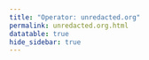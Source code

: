 ```yaml
---
title: "Operator: unredacted.org"
permalink: unredacted.org.html
datatable: true
hide_sidebar: true
---
```


<div>                        <script type="text/javascript">window.PlotlyConfig = {MathJaxConfig: 'local'};</script>
        <script src="https://cdn.plot.ly/plotly-2.4.2.min.js"></script>                <div id="6151f2eb-de6c-4e31-ae49-14cba75ff816" class="plotly-graph-div" style="height:100%; width:100%;"></div>            <script type="text/javascript">                                    window.PLOTLYENV=window.PLOTLYENV || {};                                    if (document.getElementById("6151f2eb-de6c-4e31-ae49-14cba75ff816")) {                    Plotly.newPlot(                        "6151f2eb-de6c-4e31-ae49-14cba75ff816",                        [{"name":"exit probability (%)","type":"scatter","x":["2021-04-12","2021-04-13","2021-04-14","2021-04-15","2021-04-16","2021-04-17","2021-04-18","2021-04-19","2021-04-20","2021-04-21","2021-04-22","2021-04-23","2021-04-24","2021-04-25","2021-04-26","2021-04-27","2021-04-28","2021-04-29","2021-04-30","2021-05-01","2021-05-02","2021-05-03","2021-05-04","2021-05-05","2021-05-06","2021-05-07","2021-05-08","2021-05-09","2021-05-10","2021-05-11","2021-05-12","2021-05-13","2021-05-14","2021-05-15","2021-05-16","2021-05-17","2021-05-18","2021-05-19","2021-05-20","2021-05-21","2021-05-22","2021-05-23","2021-05-24","2021-05-25","2021-05-26","2021-05-27","2021-05-28","2021-05-29","2021-05-30","2021-05-31","2021-06-01","2021-06-02","2021-06-03","2021-06-04","2021-06-05","2021-06-06","2021-06-07","2021-06-09","2021-06-10","2021-06-11","2021-06-12","2021-06-13","2021-06-14","2021-06-15","2021-06-16","2021-06-17","2021-06-18","2021-06-19","2021-06-20","2021-06-21","2021-06-22","2021-06-23","2021-06-24","2021-06-25","2021-06-26","2021-06-27","2021-06-28","2021-06-29","2021-06-30","2021-07-01","2021-07-02","2021-07-03","2021-07-04","2021-07-05","2021-07-06","2021-07-07","2021-07-08","2021-07-09","2021-07-10","2021-07-11","2021-07-12","2021-07-13","2021-07-14","2021-07-15","2021-07-16","2021-07-17","2021-07-18","2021-07-19","2021-07-20","2021-07-21","2021-07-22","2021-07-23","2021-07-25","2021-07-26","2021-07-27","2021-07-28","2021-07-29","2021-07-30","2021-07-31","2021-08-01","2021-08-02","2021-08-03","2021-08-04","2021-08-05","2021-08-06","2021-08-07","2021-08-08","2021-08-09","2021-08-10","2021-08-11","2021-08-12","2021-08-13","2021-08-14","2021-08-15","2021-08-16","2021-08-17","2021-08-18","2021-08-19","2021-08-20","2021-08-21","2021-08-22","2021-08-24","2021-08-25","2021-08-26","2021-08-27","2021-08-28","2021-08-29","2021-08-30","2021-08-31","2021-09-01","2021-09-02","2021-09-03","2021-09-04","2021-09-05","2021-09-06","2021-09-07","2021-09-09","2021-09-10","2021-09-11","2021-09-12","2021-09-13","2021-09-14","2021-09-15","2021-09-16","2021-09-17","2021-09-18","2021-09-19","2021-09-20","2021-09-21","2021-09-22","2021-09-23","2021-09-24","2021-09-25","2021-09-26","2021-09-27","2021-09-28","2021-09-29","2021-09-30","2021-10-01","2021-10-02","2021-10-03","2021-10-04","2021-10-05","2021-10-06","2021-10-07","2021-10-08","2021-10-09","2021-10-10","2021-10-11","2021-10-12","2021-10-13","2021-10-14","2021-10-15","2021-10-16","2021-10-17","2021-10-18","2021-10-19","2021-10-20","2021-10-21","2021-10-22","2021-10-23","2021-10-25","2021-10-27","2021-10-28","2021-10-29","2021-10-31","2021-11-01","2021-11-02","2021-11-03","2021-11-04","2021-11-05","2021-11-06","2021-11-07","2021-11-08","2021-11-09","2021-11-10","2021-11-11","2021-11-12","2021-11-13","2021-11-14","2021-11-15","2021-11-16","2021-11-17","2021-11-19","2021-11-20","2021-11-21","2021-11-22","2021-11-23","2021-11-24","2021-11-25","2021-11-27","2021-11-28","2021-11-29","2021-11-30","2021-12-01","2021-12-02","2021-12-03","2021-12-04","2021-12-05","2021-12-06","2021-12-07","2021-12-08","2021-12-09","2021-12-10","2021-12-11","2021-12-12","2021-12-13","2021-12-14","2021-12-15","2021-12-16","2021-12-17","2021-12-18","2021-12-19","2021-12-20","2021-12-21","2021-12-22","2021-12-23","2021-12-25","2021-12-26","2021-12-27","2021-12-28","2021-12-29","2021-12-30","2021-12-31","2022-01-01","2022-01-02","2022-01-03","2022-01-04","2022-01-05","2022-01-06","2022-01-07","2022-01-08","2022-01-09","2022-01-10","2022-01-11","2022-01-12","2022-01-13","2022-01-14","2022-01-15","2022-01-16","2022-01-17","2022-01-18","2022-01-19","2022-01-20","2022-01-21","2022-01-22","2022-01-23","2022-01-24","2022-01-25","2022-01-26","2022-01-27","2022-01-28","2022-01-29","2022-01-30","2022-01-31","2022-02-01","2022-02-02","2022-02-03","2022-02-04","2022-02-05","2022-02-06","2022-02-07","2022-02-08","2022-02-09","2022-02-10","2022-02-11","2022-02-12","2022-02-13","2022-02-14","2022-02-15","2022-02-16","2022-02-17","2022-02-18","2022-02-19","2022-02-20","2022-02-21","2022-02-22","2022-02-23","2022-02-24","2022-02-25","2022-02-26","2022-02-27","2022-02-28","2022-03-01","2022-03-02","2022-03-03","2022-03-04","2022-03-06","2022-03-07","2022-03-08","2022-03-09","2022-03-10","2022-03-11","2022-03-12","2022-03-13","2022-03-14","2022-03-15","2022-03-16","2022-03-17","2022-03-18","2022-03-19","2022-03-20","2022-03-21","2022-03-22","2022-03-23","2022-03-24","2022-03-25","2022-03-26","2022-03-27","2022-03-28","2022-03-29","2022-03-30","2022-03-31","2022-04-01","2022-04-02","2022-04-03","2022-04-04","2022-04-05","2022-04-06","2022-04-07","2022-04-08","2022-04-09","2022-04-10","2022-04-11","2022-04-12","2022-04-13","2022-04-14","2022-04-15","2022-04-16","2022-04-17","2022-04-18","2022-04-19","2022-04-20","2022-04-21","2022-04-22","2022-04-23","2022-04-24","2022-04-25","2022-04-26","2022-04-27","2022-04-28","2022-04-29","2022-04-30","2022-05-01","2022-05-02","2022-05-03","2022-05-04","2022-05-05","2022-05-06","2022-05-07","2022-05-08","2022-05-09","2022-05-10","2022-05-11","2022-05-12","2022-05-13","2022-05-14","2022-05-15","2022-05-16","2022-05-17","2022-05-18","2022-05-19","2022-05-20","2022-05-21","2022-05-22","2022-05-23","2022-05-24","2022-05-25","2022-05-26","2022-05-27","2022-05-28","2022-05-29","2022-05-30","2022-05-31","2022-06-01","2022-06-02","2022-06-03","2022-06-04","2022-06-05","2022-06-06","2022-06-07","2022-06-08","2022-06-09","2022-06-10","2022-06-11","2022-06-12","2022-06-13","2022-06-14","2022-06-15","2022-06-16","2022-06-17","2022-06-18","2022-06-19","2022-06-20","2022-06-21","2022-06-22","2022-06-23","2022-06-24","2022-06-25","2022-06-26","2022-06-27","2022-06-28","2022-06-29","2022-06-30","2022-07-01","2022-07-02","2022-07-03","2022-07-04","2022-07-05","2022-07-06","2022-07-07","2022-07-08","2022-07-09","2022-07-10","2022-07-11","2022-07-12","2022-07-13","2022-07-14","2022-07-15","2022-07-16","2022-07-17","2022-07-18","2022-07-19","2022-07-20","2022-07-21","2022-07-22","2022-07-23","2022-07-24","2022-07-25","2022-07-26","2022-07-27","2022-07-28","2022-07-29","2022-07-30","2022-07-31","2022-08-01","2022-08-02","2022-08-03","2022-08-04","2022-08-05","2022-08-06","2022-08-07","2022-08-08","2022-08-10","2022-08-11","2022-08-12","2022-08-13","2022-08-14","2022-08-15","2022-08-16","2022-08-17","2022-08-18","2022-08-19","2022-08-20","2022-08-21","2022-08-22","2022-08-23","2022-08-24","2022-08-25","2022-08-26","2022-08-27","2022-08-28","2022-08-29","2022-08-30","2022-08-31","2022-09-01","2022-09-02","2022-09-03","2022-09-04","2022-09-05","2022-09-06","2022-09-07","2022-09-08","2022-09-09","2022-09-10","2022-09-11","2022-09-12","2022-09-13","2022-09-14","2022-09-15","2022-09-16","2022-09-17","2022-09-18","2022-09-19","2022-09-20","2022-09-21","2022-09-22","2022-09-23","2022-09-24","2022-09-25","2022-09-26","2022-09-27","2022-09-28","2022-09-29","2022-09-30","2022-10-01","2022-10-02","2022-10-03","2022-10-04","2022-10-05","2022-10-06","2022-10-07","2022-10-08","2022-10-09","2022-10-10","2022-10-11","2022-10-12","2022-10-13","2022-10-14","2022-10-15","2022-10-16","2022-10-17","2022-10-18","2022-10-19","2022-10-20","2022-10-21","2022-10-22","2022-10-23","2022-10-24","2022-10-25","2022-10-26","2022-10-27","2022-10-28","2022-10-29","2022-10-30","2022-10-31","2022-11-01","2022-11-02","2022-11-03","2022-11-04","2022-11-05","2022-11-06","2022-11-07","2022-11-08","2022-11-09","2022-11-10","2022-11-11","2022-11-12","2022-11-13","2022-11-14","2022-11-15","2022-11-16","2022-11-17","2022-11-18","2022-11-19","2022-11-20","2022-11-21","2022-11-22","2022-11-23","2022-11-24","2022-11-25","2022-11-26","2022-11-27","2022-11-28","2022-11-29","2022-11-30","2022-12-01","2022-12-02","2022-12-03","2022-12-04","2022-12-07","2022-12-08","2022-12-09","2022-12-10","2022-12-11","2022-12-12","2022-12-13","2022-12-14","2022-12-15","2022-12-16","2022-12-17","2022-12-18","2022-12-19","2022-12-20","2022-12-21","2022-12-22","2022-12-23","2022-12-24","2022-12-25","2022-12-26","2022-12-27","2022-12-28","2022-12-29","2022-12-30","2022-12-31","2023-01-01","2023-01-02","2023-01-03","2023-01-04","2023-01-05","2023-01-06","2023-01-07","2023-01-08","2023-01-09","2023-01-10","2023-01-11","2023-01-12","2023-01-13","2023-01-14","2023-01-15","2023-01-16","2023-01-17","2023-01-18","2023-01-19","2023-01-20","2023-01-21","2023-01-22","2023-01-23","2023-01-24","2023-01-25","2023-01-26","2023-01-27","2023-01-28","2023-01-29","2023-01-30","2023-01-31","2023-02-01","2023-02-02","2023-02-03","2023-02-04","2023-02-05","2023-02-06","2023-02-07","2023-02-08","2023-02-09","2023-02-10","2023-02-11","2023-02-12","2023-02-13","2023-02-14","2023-02-15","2023-02-16"],"xaxis":"x","y":[0.0,0.0,0.05,0.07,0.15,0.16,0.19,0.24,0.21,0.25,0.25,0.28,0.29,0.32,0.33,0.31,0.3,0.3,0.32,0.33,0.33,0.33,0.34,0.4,0.4,0.42,0.43,0.41,0.37,0.42,0.48,0.44,0.47,0.49,0.49,0.48,0.65,0.58,0.58,0.6,0.64,0.56,0.5,0.53,0.49,0.45,0.63,0.47,0.46,0.5,0.5,0.58,0.69,0.68,0.7,0.69,0.64,0.42,0.37,0.38,0.4,0.38,0.35,0.33,0.33,0.32,0.32,0.31,0.31,0.27,0.32,0.3,0.32,0.33,0.33,0.32,0.35,0.35,0.32,0.32,0.31,0.3,0.31,0.3,0.32,0.32,0.35,0.36,0.36,0.38,0.41,0.39,0.42,0.43,0.45,0.51,0.45,0.47,0.49,0.49,0.5,0.51,0.51,0.52,0.51,0.52,0.53,0.53,0.54,0.55,0.56,0.59,0.56,0.59,0.58,0.58,0.55,0.55,0.55,0.56,0.58,0.57,0.58,0.6,0.61,0.64,0.65,0.67,0.69,0.64,0.64,0.63,0.67,0.67,0.74,0.71,0.76,1.01,1.07,0.99,0.94,0.82,0.75,0.77,0.78,0.69,0.93,1.05,1.17,1.06,0.86,0.76,0.67,0.61,0.63,0.61,0.63,0.62,0.6,0.57,0.55,0.61,0.75,1.01,0.92,0.85,1.08,0.84,0.7,0.67,0.65,0.62,0.6,0.67,0.74,0.8,0.81,0.77,0.69,0.57,0.55,0.55,0.56,0.57,0.49,0.49,0.49,0.47,0.46,0.48,0.47,0.47,0.49,0.5,0.5,0.01,0.0,0.0,0.0,0.0,0.0,0.0,0.0,0.0,0.0,0.12,0.15,0.21,0.26,0.36,0.42,0.49,0.63,0.7,0.74,0.79,0.81,0.83,0.83,0.84,0.85,0.83,0.81,0.83,0.79,0.75,0.75,0.76,0.74,0.71,0.72,0.74,0.68,0.7,0.71,0.68,0.69,0.77,0.76,0.74,0.75,0.77,0.77,0.76,0.75,0.74,0.75,0.73,0.74,0.74,0.73,0.73,0.77,0.76,0.78,0.77,0.78,0.79,0.8,0.75,0.0,0.75,0.74,0.84,0.83,0.85,0.79,0.89,0.87,0.87,0.98,0.99,0.99,0.99,0.89,0.91,0.92,0.91,0.91,0.91,0.88,0.89,0.89,0.88,0.87,0.87,0.84,0.83,0.83,0.93,0.8,0.8,0.79,0.81,0.89,0.9,0.92,0.95,0.95,0.93,0.93,0.93,0.93,0.95,0.91,0.93,0.94,0.93,0.96,0.94,0.94,1.0,1.0,1.03,1.04,1.05,1.11,1.17,1.17,1.18,1.22,1.22,1.21,1.26,1.28,1.38,1.36,1.36,1.37,1.4,1.31,1.3,1.34,1.34,1.32,1.33,1.32,1.33,1.28,1.33,1.23,1.23,1.21,1.21,1.21,1.2,1.19,1.17,1.17,1.17,1.15,1.17,1.15,1.19,1.18,1.13,1.05,1.04,1.0,0.99,1.0,1.0,1.0,1.06,1.13,1.11,1.09,1.06,1.08,1.13,1.13,1.1,1.11,1.12,1.06,1.07,1.08,1.11,1.26,0.0,1.21,1.21,1.18,1.13,0.98,0.92,0.95,0.88,0.93,1.0,1.02,1.03,1.01,0.99,0.96,0.94,0.9,0.91,0.93,1.0,1.04,1.06,1.05,1.07,1.02,0.96,0.9,0.96,0.88,0.89,0.89,0.87,0.91,1.07,1.15,1.14,1.19,1.21,1.1,1.01,1.01,0.98,0.95,0.94,0.92,0.88,0.93,0.91,0.9,0.89,0.92,0.96,1.01,0.92,0.75,0.83,0.8,0.81,0.78,0.72,0.73,0.74,0.76,0.74,0.76,0.71,0.72,0.67,0.69,0.7,0.71,0.68,0.72,0.7,0.69,0.72,0.64,0.62,0.63,0.66,0.68,0.72,0.76,0.81,1.0,0.98,0.97,1.01,0.94,0.67,0.6,0.58,0.56,0.59,0.62,0.63,0.57,0.57,0.55,0.54,0.52,0.5,0.45,0.53,0.46,0.45,0.51,0.49,0.47,0.46,0.45,0.45,0.45,0.48,0.45,0.45,0.46,0.46,0.44,0.44,0.44,0.42,0.42,0.44,0.45,0.45,0.51,0.49,0.53,0.55,0.53,0.52,0.52,0.51,0.47,0.47,0.45,0.41,0.43,0.43,0.43,0.42,0.42,0.42,0.41,0.42,0.43,0.44,0.43,0.42,0.36,0.35,0.34,0.29,0.23,0.15,0.15,0.13,0.13,0.13,0.14,0.14,0.16,0.15,0.13,0.1,0.1,0.09,0.1,0.09,0.08,0.08,0.08,0.08,0.09,0.1,0.1,0.11,0.11,0.11,0.11,0.1,0.1,0.11,0.14,0.14,0.19,0.22,0.23,0.22,0.22,0.18,0.17,0.17,0.15,0.15,0.18,0.18,0.18,0.14,0.14,0.14,0.13,null,null,null,null,null,null,null,0.07,0.0,0.08,0.16,0.17,0.18,0.18,0.23,0.27,0.3,0.35,0.43,0.48,0.52,0.54,0.55,0.6,0.66,0.75,0.83,0.87,0.89,0.92,0.95,1.01,1.02,1.14,1.21,1.34,1.37,1.36,1.36,1.37,1.3,1.28,1.29,1.32,1.31,1.29,1.21,1.17,1.16,1.15,1.16,1.17,1.22,1.28,1.28,1.26,1.29,1.24,1.24,1.18,1.2,1.26,1.19,1.19,1.71,1.95,2.14,2.08,2.06,1.76,1.43,1.37,1.23,1.21,1.18,1.16,1.24,1.28,1.25],"yaxis":"y"},{"name":"guard probability (%)","type":"scatter","x":["2021-04-12","2021-04-13","2021-04-14","2021-04-15","2021-04-16","2021-04-17","2021-04-18","2021-04-19","2021-04-20","2021-04-21","2021-04-22","2021-04-23","2021-04-24","2021-04-25","2021-04-26","2021-04-27","2021-04-28","2021-04-29","2021-04-30","2021-05-01","2021-05-02","2021-05-03","2021-05-04","2021-05-05","2021-05-06","2021-05-07","2021-05-08","2021-05-09","2021-05-10","2021-05-11","2021-05-12","2021-05-13","2021-05-14","2021-05-15","2021-05-16","2021-05-17","2021-05-18","2021-05-19","2021-05-20","2021-05-21","2021-05-22","2021-05-23","2021-05-24","2021-05-25","2021-05-26","2021-05-27","2021-05-28","2021-05-29","2021-05-30","2021-05-31","2021-06-01","2021-06-02","2021-06-03","2021-06-04","2021-06-05","2021-06-06","2021-06-07","2021-06-09","2021-06-10","2021-06-11","2021-06-12","2021-06-13","2021-06-14","2021-06-15","2021-06-16","2021-06-17","2021-06-18","2021-06-19","2021-06-20","2021-06-21","2021-06-22","2021-06-23","2021-06-24","2021-06-25","2021-06-26","2021-06-27","2021-06-28","2021-06-29","2021-06-30","2021-07-01","2021-07-02","2021-07-03","2021-07-04","2021-07-05","2021-07-06","2021-07-07","2021-07-08","2021-07-09","2021-07-10","2021-07-11","2021-07-12","2021-07-13","2021-07-14","2021-07-15","2021-07-16","2021-07-17","2021-07-18","2021-07-19","2021-07-20","2021-07-21","2021-07-22","2021-07-23","2021-07-25","2021-07-26","2021-07-27","2021-07-28","2021-07-29","2021-07-30","2021-07-31","2021-08-01","2021-08-02","2021-08-03","2021-08-04","2021-08-05","2021-08-06","2021-08-07","2021-08-08","2021-08-09","2021-08-10","2021-08-11","2021-08-12","2021-08-13","2021-08-14","2021-08-15","2021-08-16","2021-08-17","2021-08-18","2021-08-19","2021-08-20","2021-08-21","2021-08-22","2021-08-24","2021-08-25","2021-08-26","2021-08-27","2021-08-28","2021-08-29","2021-08-30","2021-08-31","2021-09-01","2021-09-02","2021-09-03","2021-09-04","2021-09-05","2021-09-06","2021-09-07","2021-09-09","2021-09-10","2021-09-11","2021-09-12","2021-09-13","2021-09-14","2021-09-15","2021-09-16","2021-09-17","2021-09-18","2021-09-19","2021-09-20","2021-09-21","2021-09-22","2021-09-23","2021-09-24","2021-09-25","2021-09-26","2021-09-27","2021-09-28","2021-09-29","2021-09-30","2021-10-01","2021-10-02","2021-10-03","2021-10-04","2021-10-05","2021-10-06","2021-10-07","2021-10-08","2021-10-09","2021-10-10","2021-10-11","2021-10-12","2021-10-13","2021-10-14","2021-10-15","2021-10-16","2021-10-17","2021-10-18","2021-10-19","2021-10-20","2021-10-21","2021-10-22","2021-10-23","2021-10-25","2021-10-27","2021-10-28","2021-10-29","2021-10-31","2021-11-01","2021-11-02","2021-11-03","2021-11-04","2021-11-05","2021-11-06","2021-11-07","2021-11-08","2021-11-09","2021-11-10","2021-11-11","2021-11-12","2021-11-13","2021-11-14","2021-11-15","2021-11-16","2021-11-17","2021-11-19","2021-11-20","2021-11-21","2021-11-22","2021-11-23","2021-11-24","2021-11-25","2021-11-27","2021-11-28","2021-11-29","2021-11-30","2021-12-01","2021-12-02","2021-12-03","2021-12-04","2021-12-05","2021-12-06","2021-12-07","2021-12-08","2021-12-09","2021-12-10","2021-12-11","2021-12-12","2021-12-13","2021-12-14","2021-12-15","2021-12-16","2021-12-17","2021-12-18","2021-12-19","2021-12-20","2021-12-21","2021-12-22","2021-12-23","2021-12-25","2021-12-26","2021-12-27","2021-12-28","2021-12-29","2021-12-30","2021-12-31","2022-01-01","2022-01-02","2022-01-03","2022-01-04","2022-01-05","2022-01-06","2022-01-07","2022-01-08","2022-01-09","2022-01-10","2022-01-11","2022-01-12","2022-01-13","2022-01-14","2022-01-15","2022-01-16","2022-01-17","2022-01-18","2022-01-19","2022-01-20","2022-01-21","2022-01-22","2022-01-23","2022-01-24","2022-01-25","2022-01-26","2022-01-27","2022-01-28","2022-01-29","2022-01-30","2022-01-31","2022-02-01","2022-02-02","2022-02-03","2022-02-04","2022-02-05","2022-02-06","2022-02-07","2022-02-08","2022-02-09","2022-02-10","2022-02-11","2022-02-12","2022-02-13","2022-02-14","2022-02-15","2022-02-16","2022-02-17","2022-02-18","2022-02-19","2022-02-20","2022-02-21","2022-02-22","2022-02-23","2022-02-24","2022-02-25","2022-02-26","2022-02-27","2022-02-28","2022-03-01","2022-03-02","2022-03-03","2022-03-04","2022-03-06","2022-03-07","2022-03-08","2022-03-09","2022-03-10","2022-03-11","2022-03-12","2022-03-13","2022-03-14","2022-03-15","2022-03-16","2022-03-17","2022-03-18","2022-03-19","2022-03-20","2022-03-21","2022-03-22","2022-03-23","2022-03-24","2022-03-25","2022-03-26","2022-03-27","2022-03-28","2022-03-29","2022-03-30","2022-03-31","2022-04-01","2022-04-02","2022-04-03","2022-04-04","2022-04-05","2022-04-06","2022-04-07","2022-04-08","2022-04-09","2022-04-10","2022-04-11","2022-04-12","2022-04-13","2022-04-14","2022-04-15","2022-04-16","2022-04-17","2022-04-18","2022-04-19","2022-04-20","2022-04-21","2022-04-22","2022-04-23","2022-04-24","2022-04-25","2022-04-26","2022-04-27","2022-04-28","2022-04-29","2022-04-30","2022-05-01","2022-05-02","2022-05-03","2022-05-04","2022-05-05","2022-05-06","2022-05-07","2022-05-08","2022-05-09","2022-05-10","2022-05-11","2022-05-12","2022-05-13","2022-05-14","2022-05-15","2022-05-16","2022-05-17","2022-05-18","2022-05-19","2022-05-20","2022-05-21","2022-05-22","2022-05-23","2022-05-24","2022-05-25","2022-05-26","2022-05-27","2022-05-28","2022-05-29","2022-05-30","2022-05-31","2022-06-01","2022-06-02","2022-06-03","2022-06-04","2022-06-05","2022-06-06","2022-06-07","2022-06-08","2022-06-09","2022-06-10","2022-06-11","2022-06-12","2022-06-13","2022-06-14","2022-06-15","2022-06-16","2022-06-17","2022-06-18","2022-06-19","2022-06-20","2022-06-21","2022-06-22","2022-06-23","2022-06-24","2022-06-25","2022-06-26","2022-06-27","2022-06-28","2022-06-29","2022-06-30","2022-07-01","2022-07-02","2022-07-03","2022-07-04","2022-07-05","2022-07-06","2022-07-07","2022-07-08","2022-07-09","2022-07-10","2022-07-11","2022-07-12","2022-07-13","2022-07-14","2022-07-15","2022-07-16","2022-07-17","2022-07-18","2022-07-19","2022-07-20","2022-07-21","2022-07-22","2022-07-23","2022-07-24","2022-07-25","2022-07-26","2022-07-27","2022-07-28","2022-07-29","2022-07-30","2022-07-31","2022-08-01","2022-08-02","2022-08-03","2022-08-04","2022-08-05","2022-08-06","2022-08-07","2022-08-08","2022-08-10","2022-08-11","2022-08-12","2022-08-13","2022-08-14","2022-08-15","2022-08-16","2022-08-17","2022-08-18","2022-08-19","2022-08-20","2022-08-21","2022-08-22","2022-08-23","2022-08-24","2022-08-25","2022-08-26","2022-08-27","2022-08-28","2022-08-29","2022-08-30","2022-08-31","2022-09-01","2022-09-02","2022-09-03","2022-09-04","2022-09-05","2022-09-06","2022-09-07","2022-09-08","2022-09-09","2022-09-10","2022-09-11","2022-09-12","2022-09-13","2022-09-14","2022-09-15","2022-09-16","2022-09-17","2022-09-18","2022-09-19","2022-09-20","2022-09-21","2022-09-22","2022-09-23","2022-09-24","2022-09-25","2022-09-26","2022-09-27","2022-09-28","2022-09-29","2022-09-30","2022-10-01","2022-10-02","2022-10-03","2022-10-04","2022-10-05","2022-10-06","2022-10-07","2022-10-08","2022-10-09","2022-10-10","2022-10-11","2022-10-12","2022-10-13","2022-10-14","2022-10-15","2022-10-16","2022-10-17","2022-10-18","2022-10-19","2022-10-20","2022-10-21","2022-10-22","2022-10-23","2022-10-24","2022-10-25","2022-10-26","2022-10-27","2022-10-28","2022-10-29","2022-10-30","2022-10-31","2022-11-01","2022-11-02","2022-11-03","2022-11-04","2022-11-05","2022-11-06","2022-11-07","2022-11-08","2022-11-09","2022-11-10","2022-11-11","2022-11-12","2022-11-13","2022-11-14","2022-11-15","2022-11-16","2022-11-17","2022-11-18","2022-11-19","2022-11-20","2022-11-21","2022-11-22","2022-11-23","2022-11-24","2022-11-25","2022-11-26","2022-11-27","2022-11-28","2022-11-29","2022-11-30","2022-12-01","2022-12-02","2022-12-03","2022-12-04","2022-12-07","2022-12-08","2022-12-09","2022-12-10","2022-12-11","2022-12-12","2022-12-13","2022-12-14","2022-12-15","2022-12-16","2022-12-17","2022-12-18","2022-12-19","2022-12-20","2022-12-21","2022-12-22","2022-12-23","2022-12-24","2022-12-25","2022-12-26","2022-12-27","2022-12-28","2022-12-29","2022-12-30","2022-12-31","2023-01-01","2023-01-02","2023-01-03","2023-01-04","2023-01-05","2023-01-06","2023-01-07","2023-01-08","2023-01-09","2023-01-10","2023-01-11","2023-01-12","2023-01-13","2023-01-14","2023-01-15","2023-01-16","2023-01-17","2023-01-18","2023-01-19","2023-01-20","2023-01-21","2023-01-22","2023-01-23","2023-01-24","2023-01-25","2023-01-26","2023-01-27","2023-01-28","2023-01-29","2023-01-30","2023-01-31","2023-02-01","2023-02-02","2023-02-03","2023-02-04","2023-02-05","2023-02-06","2023-02-07","2023-02-08","2023-02-09","2023-02-10","2023-02-11","2023-02-12","2023-02-13","2023-02-14","2023-02-15","2023-02-16"],"xaxis":"x","y":[0.0,0.0,0.0,0.0,0.0,0.0,0.0,0.0,0.0,0.0,0.0,0.0,0.0,0.0,0.0,0.0,0.0,0.0,0.0,0.0,0.0,0.0,0.0,0.0,0.0,0.0,0.0,0.0,0.0,0.0,0.0,0.0,0.0,0.0,0.0,0.0,0.0,0.0,0.0,0.0,0.0,0.0,0.0,0.0,0.0,0.0,0.0,0.0,0.0,0.0,0.0,0.0,0.0,0.0,0.0,0.0,0.0,0.0,0.0,0.0,0.0,0.0,0.0,0.0,0.0,0.0,0.0,0.0,0.0,0.0,0.0,0.0,0.0,0.0,0.0,0.0,0.0,0.0,0.0,0.0,0.0,0.0,0.0,0.0,0.0,0.0,0.0,0.0,0.0,0.0,0.0,0.0,0.0,0.0,0.0,0.0,0.0,0.0,0.0,0.0,0.0,0.0,0.0,0.0,0.0,0.0,0.0,0.0,0.0,0.0,0.0,0.0,0.0,0.0,0.0,0.0,0.0,0.0,0.0,0.0,0.0,0.0,0.0,0.0,0.0,0.0,0.0,0.0,0.04,0.04,0.04,0.05,0.05,0.05,0.05,0.06,0.21,0.27,0.3,0.32,0.3,0.16,0.16,0.15,0.13,0.17,0.22,0.23,0.23,0.23,0.22,0.16,0.12,0.14,0.13,0.14,0.13,0.11,0.1,0.1,0.1,0.08,0.09,0.16,0.51,0.51,0.49,0.52,0.52,0.52,0.55,0.6,0.53,0.44,0.43,0.47,0.5,0.51,0.44,0.47,0.39,0.34,0.35,0.36,0.37,0.34,0.38,0.32,0.33,0.32,0.32,0.32,0.31,0.3,0.31,0.31,0.3,0.3,0.31,0.31,0.29,0.18,0.19,0.19,0.2,0.21,0.35,0.33,0.36,0.34,0.34,0.33,0.31,0.28,0.28,0.28,0.26,0.25,0.24,0.26,0.25,0.34,0.33,0.33,0.32,0.32,0.32,0.32,0.3,0.31,0.33,0.34,0.34,0.34,0.33,0.32,0.33,0.32,0.31,0.31,0.3,0.3,0.29,0.28,0.27,0.27,0.28,0.26,0.27,0.27,0.27,0.26,0.29,0.31,0.3,0.3,0.32,0.3,0.31,0.3,0.3,0.31,0.3,0.33,0.33,0.32,0.33,0.33,0.35,0.35,0.33,0.32,0.32,0.34,0.33,0.31,0.31,0.31,0.3,0.32,0.31,0.32,0.3,0.3,0.28,0.3,0.29,0.28,0.28,0.27,0.27,0.3,0.29,0.29,0.27,0.28,0.28,0.28,0.29,0.29,0.29,0.3,0.3,0.3,0.3,0.3,0.31,0.3,0.3,0.29,0.3,0.31,0.32,0.32,0.31,0.3,0.31,0.31,0.3,0.3,0.3,0.29,0.3,0.3,0.29,0.29,0.29,0.29,0.27,0.28,0.29,0.3,0.3,0.3,0.29,0.29,0.28,0.27,0.28,0.28,0.29,0.28,0.27,0.26,0.25,0.24,0.24,0.25,0.24,0.24,0.25,0.25,0.25,0.26,0.28,0.28,0.28,0.28,0.29,0.29,0.3,0.3,0.31,0.31,0.32,0.32,0.33,0.34,0.33,0.33,0.36,0.35,0.35,0.35,0.34,0.34,0.34,0.35,0.35,0.36,0.4,0.4,0.41,0.39,0.38,0.37,0.36,0.35,0.34,0.33,0.34,0.33,0.32,0.32,0.32,0.37,0.38,0.39,0.41,0.42,0.43,0.43,0.35,0.33,0.33,0.36,0.37,0.36,0.35,0.35,0.35,0.37,0.1,0.25,0.24,0.25,0.27,0.27,0.28,0.28,0.26,0.33,0.15,0.14,0.14,0.13,0.21,0.29,0.15,0.08,0.08,0.08,0.22,0.22,0.23,0.0,0.0,0.08,0.0,0.08,0.29,0.0,0.0,0.0,0.0,0.16,0.29,0.32,0.12,0.0,0.0,0.13,0.09,0.0,0.0,0.0,0.0,0.0,0.0,0.0,0.0,0.0,0.0,0.0,0.0,0.0,0.0,0.0,0.0,0.0,0.0,0.0,0.0,0.0,0.0,0.0,0.0,0.0,0.0,0.0,0.0,0.0,0.0,0.0,0.0,0.0,0.0,0.0,0.0,0.0,0.0,0.0,0.0,0.0,0.0,0.0,0.0,0.0,0.0,0.0,0.0,0.0,0.0,0.0,0.0,0.0,0.0,0.0,0.0,0.0,0.0,0.0,0.0,0.0,0.0,0.0,0.0,0.0,0.0,0.0,0.0,0.0,0.0,0.0,0.0,0.0,0.0,0.0,0.0,0.0,0.0,0.0,0.0,0.0,0.0,0.0,0.0,0.0,0.0,0.0,0.0,0.0,0.0,0.0,0.0,0.0,0.0,0.0,0.0,0.0,0.0,0.0,0.0,0.0,0.0,0.0,0.0,0.0,0.0,0.0,0.0,0.0,0.0,0.0,0.0,0.0,0.0,0.0,0.0,0.0,0.0,0.0,0.0,0.0,0.0,0.0,0.0,0.0,0.0,0.0,0.0,0.0,0.0,null,null,null,null,null,null,null,0.0,0.0,0.0,0.0,0.0,0.0,0.0,0.0,0.0,0.0,0.0,0.0,0.0,0.0,0.0,0.0,0.0,0.0,0.0,0.0,0.0,0.0,0.0,0.0,0.0,0.0,0.0,0.0,0.0,0.0,0.0,0.0,0.0,0.0,0.0,0.0,0.0,0.0,0.0,0.0,0.0,0.0,0.0,0.0,0.0,0.0,0.0,0.0,0.0,0.0,0.0,0.0,0.0,0.0,0.0,0.0,0.0,0.0,0.0,0.0,0.0,0.0,0.0,0.0,0.0,0.0,0.0,0.0,0.0,0.0,0.0,0.0],"yaxis":"y"},{"name":"advertised bandwidth","type":"scatter","x":["2021-04-12","2021-04-13","2021-04-14","2021-04-15","2021-04-16","2021-04-17","2021-04-18","2021-04-19","2021-04-20","2021-04-21","2021-04-22","2021-04-23","2021-04-24","2021-04-25","2021-04-26","2021-04-27","2021-04-28","2021-04-29","2021-04-30","2021-05-01","2021-05-02","2021-05-03","2021-05-04","2021-05-05","2021-05-06","2021-05-07","2021-05-08","2021-05-09","2021-05-10","2021-05-11","2021-05-12","2021-05-13","2021-05-14","2021-05-15","2021-05-16","2021-05-17","2021-05-18","2021-05-19","2021-05-20","2021-05-21","2021-05-22","2021-05-23","2021-05-24","2021-05-25","2021-05-26","2021-05-27","2021-05-28","2021-05-29","2021-05-30","2021-05-31","2021-06-01","2021-06-02","2021-06-03","2021-06-04","2021-06-05","2021-06-06","2021-06-07","2021-06-09","2021-06-10","2021-06-11","2021-06-12","2021-06-13","2021-06-14","2021-06-15","2021-06-16","2021-06-17","2021-06-18","2021-06-19","2021-06-20","2021-06-21","2021-06-22","2021-06-23","2021-06-24","2021-06-25","2021-06-26","2021-06-27","2021-06-28","2021-06-29","2021-06-30","2021-07-01","2021-07-02","2021-07-03","2021-07-04","2021-07-05","2021-07-06","2021-07-07","2021-07-08","2021-07-09","2021-07-10","2021-07-11","2021-07-12","2021-07-13","2021-07-14","2021-07-15","2021-07-16","2021-07-17","2021-07-18","2021-07-19","2021-07-20","2021-07-21","2021-07-22","2021-07-23","2021-07-25","2021-07-26","2021-07-27","2021-07-28","2021-07-29","2021-07-30","2021-07-31","2021-08-01","2021-08-02","2021-08-03","2021-08-04","2021-08-05","2021-08-06","2021-08-07","2021-08-08","2021-08-09","2021-08-10","2021-08-11","2021-08-12","2021-08-13","2021-08-14","2021-08-15","2021-08-16","2021-08-17","2021-08-18","2021-08-19","2021-08-20","2021-08-21","2021-08-22","2021-08-24","2021-08-25","2021-08-26","2021-08-27","2021-08-28","2021-08-29","2021-08-30","2021-08-31","2021-09-01","2021-09-02","2021-09-03","2021-09-04","2021-09-05","2021-09-06","2021-09-07","2021-09-09","2021-09-10","2021-09-11","2021-09-12","2021-09-13","2021-09-14","2021-09-15","2021-09-16","2021-09-17","2021-09-18","2021-09-19","2021-09-20","2021-09-21","2021-09-22","2021-09-23","2021-09-24","2021-09-25","2021-09-26","2021-09-27","2021-09-28","2021-09-29","2021-09-30","2021-10-01","2021-10-02","2021-10-03","2021-10-04","2021-10-05","2021-10-06","2021-10-07","2021-10-08","2021-10-09","2021-10-10","2021-10-11","2021-10-12","2021-10-13","2021-10-14","2021-10-15","2021-10-16","2021-10-17","2021-10-18","2021-10-19","2021-10-20","2021-10-21","2021-10-22","2021-10-23","2021-10-25","2021-10-27","2021-10-28","2021-10-29","2021-10-31","2021-11-01","2021-11-02","2021-11-03","2021-11-04","2021-11-05","2021-11-06","2021-11-07","2021-11-08","2021-11-09","2021-11-10","2021-11-11","2021-11-12","2021-11-13","2021-11-14","2021-11-15","2021-11-16","2021-11-17","2021-11-19","2021-11-20","2021-11-21","2021-11-22","2021-11-23","2021-11-24","2021-11-25","2021-11-27","2021-11-28","2021-11-29","2021-11-30","2021-12-01","2021-12-02","2021-12-03","2021-12-04","2021-12-05","2021-12-06","2021-12-07","2021-12-08","2021-12-09","2021-12-10","2021-12-11","2021-12-12","2021-12-13","2021-12-14","2021-12-15","2021-12-16","2021-12-17","2021-12-18","2021-12-19","2021-12-20","2021-12-21","2021-12-22","2021-12-23","2021-12-25","2021-12-26","2021-12-27","2021-12-28","2021-12-29","2021-12-30","2021-12-31","2022-01-01","2022-01-02","2022-01-03","2022-01-04","2022-01-05","2022-01-06","2022-01-07","2022-01-08","2022-01-09","2022-01-10","2022-01-11","2022-01-12","2022-01-13","2022-01-14","2022-01-15","2022-01-16","2022-01-17","2022-01-18","2022-01-19","2022-01-20","2022-01-21","2022-01-22","2022-01-23","2022-01-24","2022-01-25","2022-01-26","2022-01-27","2022-01-28","2022-01-29","2022-01-30","2022-01-31","2022-02-01","2022-02-02","2022-02-03","2022-02-04","2022-02-05","2022-02-06","2022-02-07","2022-02-08","2022-02-09","2022-02-10","2022-02-11","2022-02-12","2022-02-13","2022-02-14","2022-02-15","2022-02-16","2022-02-17","2022-02-18","2022-02-19","2022-02-20","2022-02-21","2022-02-22","2022-02-23","2022-02-24","2022-02-25","2022-02-26","2022-02-27","2022-02-28","2022-03-01","2022-03-02","2022-03-03","2022-03-04","2022-03-06","2022-03-07","2022-03-08","2022-03-09","2022-03-10","2022-03-11","2022-03-12","2022-03-13","2022-03-14","2022-03-15","2022-03-16","2022-03-17","2022-03-18","2022-03-19","2022-03-20","2022-03-21","2022-03-22","2022-03-23","2022-03-24","2022-03-25","2022-03-26","2022-03-27","2022-03-28","2022-03-29","2022-03-30","2022-03-31","2022-04-01","2022-04-02","2022-04-03","2022-04-04","2022-04-05","2022-04-06","2022-04-07","2022-04-08","2022-04-09","2022-04-10","2022-04-11","2022-04-12","2022-04-13","2022-04-14","2022-04-15","2022-04-16","2022-04-17","2022-04-18","2022-04-19","2022-04-20","2022-04-21","2022-04-22","2022-04-23","2022-04-24","2022-04-25","2022-04-26","2022-04-27","2022-04-28","2022-04-29","2022-04-30","2022-05-01","2022-05-02","2022-05-03","2022-05-04","2022-05-05","2022-05-06","2022-05-07","2022-05-08","2022-05-09","2022-05-10","2022-05-11","2022-05-12","2022-05-13","2022-05-14","2022-05-15","2022-05-16","2022-05-17","2022-05-18","2022-05-19","2022-05-20","2022-05-21","2022-05-22","2022-05-23","2022-05-24","2022-05-25","2022-05-26","2022-05-27","2022-05-28","2022-05-29","2022-05-30","2022-05-31","2022-06-01","2022-06-02","2022-06-03","2022-06-04","2022-06-05","2022-06-06","2022-06-07","2022-06-08","2022-06-09","2022-06-10","2022-06-11","2022-06-12","2022-06-13","2022-06-14","2022-06-15","2022-06-16","2022-06-17","2022-06-18","2022-06-19","2022-06-20","2022-06-21","2022-06-22","2022-06-23","2022-06-24","2022-06-25","2022-06-26","2022-06-27","2022-06-28","2022-06-29","2022-06-30","2022-07-01","2022-07-02","2022-07-03","2022-07-04","2022-07-05","2022-07-06","2022-07-07","2022-07-08","2022-07-09","2022-07-10","2022-07-11","2022-07-12","2022-07-13","2022-07-14","2022-07-15","2022-07-16","2022-07-17","2022-07-18","2022-07-19","2022-07-20","2022-07-21","2022-07-22","2022-07-23","2022-07-24","2022-07-25","2022-07-26","2022-07-27","2022-07-28","2022-07-29","2022-07-30","2022-07-31","2022-08-01","2022-08-02","2022-08-03","2022-08-04","2022-08-05","2022-08-06","2022-08-07","2022-08-08","2022-08-10","2022-08-11","2022-08-12","2022-08-13","2022-08-14","2022-08-15","2022-08-16","2022-08-17","2022-08-18","2022-08-19","2022-08-20","2022-08-21","2022-08-22","2022-08-23","2022-08-24","2022-08-25","2022-08-26","2022-08-27","2022-08-28","2022-08-29","2022-08-30","2022-08-31","2022-09-01","2022-09-02","2022-09-03","2022-09-04","2022-09-05","2022-09-06","2022-09-07","2022-09-08","2022-09-09","2022-09-10","2022-09-11","2022-09-12","2022-09-13","2022-09-14","2022-09-15","2022-09-16","2022-09-17","2022-09-18","2022-09-19","2022-09-20","2022-09-21","2022-09-22","2022-09-23","2022-09-24","2022-09-25","2022-09-26","2022-09-27","2022-09-28","2022-09-29","2022-09-30","2022-10-01","2022-10-02","2022-10-03","2022-10-04","2022-10-05","2022-10-06","2022-10-07","2022-10-08","2022-10-09","2022-10-10","2022-10-11","2022-10-12","2022-10-13","2022-10-14","2022-10-15","2022-10-16","2022-10-17","2022-10-18","2022-10-19","2022-10-20","2022-10-21","2022-10-22","2022-10-23","2022-10-24","2022-10-25","2022-10-26","2022-10-27","2022-10-28","2022-10-29","2022-10-30","2022-10-31","2022-11-01","2022-11-02","2022-11-03","2022-11-04","2022-11-05","2022-11-06","2022-11-07","2022-11-08","2022-11-09","2022-11-10","2022-11-11","2022-11-12","2022-11-13","2022-11-14","2022-11-15","2022-11-16","2022-11-17","2022-11-18","2022-11-19","2022-11-20","2022-11-21","2022-11-22","2022-11-23","2022-11-24","2022-11-25","2022-11-26","2022-11-27","2022-11-28","2022-11-29","2022-11-30","2022-12-01","2022-12-02","2022-12-03","2022-12-04","2022-12-07","2022-12-08","2022-12-09","2022-12-10","2022-12-11","2022-12-12","2022-12-13","2022-12-14","2022-12-15","2022-12-16","2022-12-17","2022-12-18","2022-12-19","2022-12-20","2022-12-21","2022-12-22","2022-12-23","2022-12-24","2022-12-25","2022-12-26","2022-12-27","2022-12-28","2022-12-29","2022-12-30","2022-12-31","2023-01-01","2023-01-02","2023-01-03","2023-01-04","2023-01-05","2023-01-06","2023-01-07","2023-01-08","2023-01-09","2023-01-10","2023-01-11","2023-01-12","2023-01-13","2023-01-14","2023-01-15","2023-01-16","2023-01-17","2023-01-18","2023-01-19","2023-01-20","2023-01-21","2023-01-22","2023-01-23","2023-01-24","2023-01-25","2023-01-26","2023-01-27","2023-01-28","2023-01-29","2023-01-30","2023-01-31","2023-02-01","2023-02-02","2023-02-03","2023-02-04","2023-02-05","2023-02-06","2023-02-07","2023-02-08","2023-02-09","2023-02-10","2023-02-11","2023-02-12","2023-02-13","2023-02-14","2023-02-15","2023-02-16"],"xaxis":"x","y":[0.0,0.05,0.2,0.2,0.21,0.25,0.29,0.4,0.5,0.5,0.59,0.66,0.66,0.65,0.62,0.62,0.61,0.59,0.59,0.59,0.64,0.67,0.67,0.71,0.71,0.72,0.74,0.79,0.82,0.81,0.81,0.82,0.85,0.89,0.91,0.94,0.99,1.31,1.32,1.35,1.36,1.43,1.32,1.32,1.26,1.63,1.96,1.94,1.9,1.77,1.78,1.89,2.71,2.71,2.4,2.22,1.62,0.98,0.96,0.92,0.93,0.86,0.76,0.69,0.68,0.68,0.66,0.64,0.64,0.64,0.65,0.66,0.67,0.68,0.67,0.67,0.69,0.69,0.66,0.66,0.65,0.64,0.63,0.64,0.69,0.71,0.73,0.75,0.75,0.78,0.82,0.87,0.9,0.92,0.92,0.92,0.91,0.9,0.95,0.98,0.99,0.99,0.98,0.98,1.0,1.01,1.02,1.04,1.03,1.03,1.05,1.04,1.02,1.04,1.04,1.06,1.09,1.1,1.11,1.18,1.15,1.19,1.19,1.24,1.32,1.32,1.34,1.4,1.36,1.36,1.35,1.38,1.38,1.6,1.6,2.72,4.75,5.86,5.79,5.86,4.18,4.23,3.79,3.47,2.83,3.65,5.13,5.13,5.08,4.57,2.92,1.93,1.94,1.89,1.84,1.81,1.76,1.63,1.66,1.65,1.66,6.35,6.33,7.37,7.66,7.58,7.0,6.08,5.71,5.68,5.11,5.23,5.02,5.82,5.99,5.95,5.84,5.79,4.01,2.68,2.36,2.32,2.27,2.23,2.16,2.1,2.04,1.96,1.93,1.88,1.87,1.8,1.6,1.58,1.59,1.6,1.78,1.8,1.79,1.78,1.78,1.03,1.02,1.21,1.24,1.36,1.45,1.45,1.55,1.73,1.74,1.77,2.11,2.2,2.25,2.23,2.18,2.28,2.31,2.36,2.42,2.43,2.4,2.38,2.34,2.37,2.34,2.31,2.4,2.36,2.35,2.33,2.32,2.2,2.22,2.19,2.27,2.31,2.29,2.27,2.27,2.27,2.28,2.24,2.23,2.26,2.3,2.31,2.3,2.28,2.28,2.48,2.48,2.51,2.54,2.52,2.47,2.51,2.42,2.42,2.46,2.53,2.65,2.7,2.71,2.71,2.76,2.84,2.92,2.91,2.97,2.98,2.97,2.98,2.95,2.95,2.92,2.85,2.95,2.95,2.92,2.94,2.86,2.79,2.77,2.74,2.74,2.74,2.69,2.7,2.77,2.77,2.77,2.72,2.73,2.84,2.85,2.87,2.91,2.91,2.94,2.91,2.99,3.0,3.1,3.08,3.1,3.12,3.09,3.08,3.17,3.19,3.2,3.2,3.32,3.42,3.51,3.58,3.65,3.61,3.64,3.64,3.81,3.77,3.77,3.86,3.89,3.77,3.81,3.83,3.81,3.79,3.77,3.81,3.72,3.69,3.68,3.68,3.61,3.63,3.61,3.51,3.51,3.42,3.39,3.39,3.46,3.43,3.4,3.37,3.36,3.36,3.41,3.44,3.44,3.46,3.41,3.41,3.33,3.34,3.29,3.22,3.23,3.22,3.24,3.35,3.37,3.66,4.08,4.23,4.23,4.23,4.29,4.15,4.12,4.1,4.1,4.47,4.49,4.56,4.53,4.57,4.49,3.73,3.6,3.65,3.66,3.79,3.94,4.01,4.02,4.12,4.18,4.05,4.2,4.22,4.28,4.11,4.14,4.62,4.63,4.45,4.38,4.26,4.33,3.77,3.78,3.78,3.56,3.33,3.3,3.33,3.86,3.63,3.7,3.94,3.96,3.47,3.4,3.29,3.28,3.3,3.33,3.32,3.33,3.31,3.13,3.15,2.99,2.99,3.17,3.18,3.17,3.56,3.51,3.54,3.53,3.5,2.87,2.82,2.75,2.71,2.71,2.7,2.65,2.85,2.98,2.94,2.94,2.9,2.87,2.77,2.73,2.7,2.69,2.68,2.54,2.53,2.59,2.61,2.61,2.59,3.2,2.13,2.13,2.13,2.13,2.1,1.72,1.72,1.73,1.69,1.71,1.82,1.83,1.42,1.44,1.46,1.39,1.38,1.32,1.25,1.27,1.24,1.22,1.2,1.17,1.16,1.15,1.15,1.15,1.15,1.12,1.1,1.1,1.09,1.1,1.11,1.11,1.11,1.11,1.1,1.09,1.07,1.06,1.13,1.24,1.24,1.28,1.3,1.28,1.29,1.28,1.27,1.22,1.1,1.07,1.06,1.17,1.17,1.16,1.16,1.15,1.08,1.06,1.06,1.06,0.92,0.71,0.71,0.68,0.69,0.69,0.71,0.71,0.71,0.67,0.63,0.62,0.61,0.59,0.59,0.57,0.58,0.57,0.58,0.58,0.58,0.55,0.56,0.56,0.53,0.54,0.54,0.54,0.59,0.59,0.59,0.62,0.62,0.62,0.62,0.62,0.67,0.65,0.95,1.09,1.09,1.1,1.09,1.11,0.73,0.73,0.73,0.73,0.69,0.69,0.7,0.72,0.72,0.81,0.81,0.78,0.79,0.79,0.79,0.79,0.79,0.79,0.79,0.0,0.58,0.66,0.74,0.74,0.75,0.91,0.91,0.91,1.08,1.13,1.15,1.32,1.34,1.36,1.36,1.41,1.48,1.52,1.62,1.65,1.7,1.87,1.96,2.0,2.33,2.49,2.61,2.69,2.78,2.8,2.8,2.65,2.62,2.64,2.64,2.73,2.74,2.74,2.96,2.91,2.89,2.89,2.62,2.56,2.52,2.5,2.5,2.5,2.46,2.51,2.51,2.49,2.5,2.52,2.46,2.86,4.34,4.52,4.51,4.51,4.16,3.06,2.93,2.81,2.79,2.8,2.75,3.33,3.42,3.37,3.35],"yaxis":"y2"}],                        {"hovermode":"x","template":{"data":{"bar":[{"error_x":{"color":"#2a3f5f"},"error_y":{"color":"#2a3f5f"},"marker":{"line":{"color":"#E5ECF6","width":0.5},"pattern":{"fillmode":"overlay","size":10,"solidity":0.2}},"type":"bar"}],"barpolar":[{"marker":{"line":{"color":"#E5ECF6","width":0.5},"pattern":{"fillmode":"overlay","size":10,"solidity":0.2}},"type":"barpolar"}],"carpet":[{"aaxis":{"endlinecolor":"#2a3f5f","gridcolor":"white","linecolor":"white","minorgridcolor":"white","startlinecolor":"#2a3f5f"},"baxis":{"endlinecolor":"#2a3f5f","gridcolor":"white","linecolor":"white","minorgridcolor":"white","startlinecolor":"#2a3f5f"},"type":"carpet"}],"choropleth":[{"colorbar":{"outlinewidth":0,"ticks":""},"type":"choropleth"}],"contour":[{"colorbar":{"outlinewidth":0,"ticks":""},"colorscale":[[0.0,"#0d0887"],[0.1111111111111111,"#46039f"],[0.2222222222222222,"#7201a8"],[0.3333333333333333,"#9c179e"],[0.4444444444444444,"#bd3786"],[0.5555555555555556,"#d8576b"],[0.6666666666666666,"#ed7953"],[0.7777777777777778,"#fb9f3a"],[0.8888888888888888,"#fdca26"],[1.0,"#f0f921"]],"type":"contour"}],"contourcarpet":[{"colorbar":{"outlinewidth":0,"ticks":""},"type":"contourcarpet"}],"heatmap":[{"colorbar":{"outlinewidth":0,"ticks":""},"colorscale":[[0.0,"#0d0887"],[0.1111111111111111,"#46039f"],[0.2222222222222222,"#7201a8"],[0.3333333333333333,"#9c179e"],[0.4444444444444444,"#bd3786"],[0.5555555555555556,"#d8576b"],[0.6666666666666666,"#ed7953"],[0.7777777777777778,"#fb9f3a"],[0.8888888888888888,"#fdca26"],[1.0,"#f0f921"]],"type":"heatmap"}],"heatmapgl":[{"colorbar":{"outlinewidth":0,"ticks":""},"colorscale":[[0.0,"#0d0887"],[0.1111111111111111,"#46039f"],[0.2222222222222222,"#7201a8"],[0.3333333333333333,"#9c179e"],[0.4444444444444444,"#bd3786"],[0.5555555555555556,"#d8576b"],[0.6666666666666666,"#ed7953"],[0.7777777777777778,"#fb9f3a"],[0.8888888888888888,"#fdca26"],[1.0,"#f0f921"]],"type":"heatmapgl"}],"histogram":[{"marker":{"pattern":{"fillmode":"overlay","size":10,"solidity":0.2}},"type":"histogram"}],"histogram2d":[{"colorbar":{"outlinewidth":0,"ticks":""},"colorscale":[[0.0,"#0d0887"],[0.1111111111111111,"#46039f"],[0.2222222222222222,"#7201a8"],[0.3333333333333333,"#9c179e"],[0.4444444444444444,"#bd3786"],[0.5555555555555556,"#d8576b"],[0.6666666666666666,"#ed7953"],[0.7777777777777778,"#fb9f3a"],[0.8888888888888888,"#fdca26"],[1.0,"#f0f921"]],"type":"histogram2d"}],"histogram2dcontour":[{"colorbar":{"outlinewidth":0,"ticks":""},"colorscale":[[0.0,"#0d0887"],[0.1111111111111111,"#46039f"],[0.2222222222222222,"#7201a8"],[0.3333333333333333,"#9c179e"],[0.4444444444444444,"#bd3786"],[0.5555555555555556,"#d8576b"],[0.6666666666666666,"#ed7953"],[0.7777777777777778,"#fb9f3a"],[0.8888888888888888,"#fdca26"],[1.0,"#f0f921"]],"type":"histogram2dcontour"}],"mesh3d":[{"colorbar":{"outlinewidth":0,"ticks":""},"type":"mesh3d"}],"parcoords":[{"line":{"colorbar":{"outlinewidth":0,"ticks":""}},"type":"parcoords"}],"pie":[{"automargin":true,"type":"pie"}],"scatter":[{"marker":{"colorbar":{"outlinewidth":0,"ticks":""}},"type":"scatter"}],"scatter3d":[{"line":{"colorbar":{"outlinewidth":0,"ticks":""}},"marker":{"colorbar":{"outlinewidth":0,"ticks":""}},"type":"scatter3d"}],"scattercarpet":[{"marker":{"colorbar":{"outlinewidth":0,"ticks":""}},"type":"scattercarpet"}],"scattergeo":[{"marker":{"colorbar":{"outlinewidth":0,"ticks":""}},"type":"scattergeo"}],"scattergl":[{"marker":{"colorbar":{"outlinewidth":0,"ticks":""}},"type":"scattergl"}],"scattermapbox":[{"marker":{"colorbar":{"outlinewidth":0,"ticks":""}},"type":"scattermapbox"}],"scatterpolar":[{"marker":{"colorbar":{"outlinewidth":0,"ticks":""}},"type":"scatterpolar"}],"scatterpolargl":[{"marker":{"colorbar":{"outlinewidth":0,"ticks":""}},"type":"scatterpolargl"}],"scatterternary":[{"marker":{"colorbar":{"outlinewidth":0,"ticks":""}},"type":"scatterternary"}],"surface":[{"colorbar":{"outlinewidth":0,"ticks":""},"colorscale":[[0.0,"#0d0887"],[0.1111111111111111,"#46039f"],[0.2222222222222222,"#7201a8"],[0.3333333333333333,"#9c179e"],[0.4444444444444444,"#bd3786"],[0.5555555555555556,"#d8576b"],[0.6666666666666666,"#ed7953"],[0.7777777777777778,"#fb9f3a"],[0.8888888888888888,"#fdca26"],[1.0,"#f0f921"]],"type":"surface"}],"table":[{"cells":{"fill":{"color":"#EBF0F8"},"line":{"color":"white"}},"header":{"fill":{"color":"#C8D4E3"},"line":{"color":"white"}},"type":"table"}]},"layout":{"annotationdefaults":{"arrowcolor":"#2a3f5f","arrowhead":0,"arrowwidth":1},"autotypenumbers":"strict","coloraxis":{"colorbar":{"outlinewidth":0,"ticks":""}},"colorscale":{"diverging":[[0,"#8e0152"],[0.1,"#c51b7d"],[0.2,"#de77ae"],[0.3,"#f1b6da"],[0.4,"#fde0ef"],[0.5,"#f7f7f7"],[0.6,"#e6f5d0"],[0.7,"#b8e186"],[0.8,"#7fbc41"],[0.9,"#4d9221"],[1,"#276419"]],"sequential":[[0.0,"#0d0887"],[0.1111111111111111,"#46039f"],[0.2222222222222222,"#7201a8"],[0.3333333333333333,"#9c179e"],[0.4444444444444444,"#bd3786"],[0.5555555555555556,"#d8576b"],[0.6666666666666666,"#ed7953"],[0.7777777777777778,"#fb9f3a"],[0.8888888888888888,"#fdca26"],[1.0,"#f0f921"]],"sequentialminus":[[0.0,"#0d0887"],[0.1111111111111111,"#46039f"],[0.2222222222222222,"#7201a8"],[0.3333333333333333,"#9c179e"],[0.4444444444444444,"#bd3786"],[0.5555555555555556,"#d8576b"],[0.6666666666666666,"#ed7953"],[0.7777777777777778,"#fb9f3a"],[0.8888888888888888,"#fdca26"],[1.0,"#f0f921"]]},"colorway":["#636efa","#EF553B","#00cc96","#ab63fa","#FFA15A","#19d3f3","#FF6692","#B6E880","#FF97FF","#FECB52"],"font":{"color":"#2a3f5f"},"geo":{"bgcolor":"white","lakecolor":"white","landcolor":"#E5ECF6","showlakes":true,"showland":true,"subunitcolor":"white"},"hoverlabel":{"align":"left"},"hovermode":"closest","mapbox":{"style":"light"},"paper_bgcolor":"white","plot_bgcolor":"#E5ECF6","polar":{"angularaxis":{"gridcolor":"white","linecolor":"white","ticks":""},"bgcolor":"#E5ECF6","radialaxis":{"gridcolor":"white","linecolor":"white","ticks":""}},"scene":{"xaxis":{"backgroundcolor":"#E5ECF6","gridcolor":"white","gridwidth":2,"linecolor":"white","showbackground":true,"ticks":"","zerolinecolor":"white"},"yaxis":{"backgroundcolor":"#E5ECF6","gridcolor":"white","gridwidth":2,"linecolor":"white","showbackground":true,"ticks":"","zerolinecolor":"white"},"zaxis":{"backgroundcolor":"#E5ECF6","gridcolor":"white","gridwidth":2,"linecolor":"white","showbackground":true,"ticks":"","zerolinecolor":"white"}},"shapedefaults":{"line":{"color":"#2a3f5f"}},"ternary":{"aaxis":{"gridcolor":"white","linecolor":"white","ticks":""},"baxis":{"gridcolor":"white","linecolor":"white","ticks":""},"bgcolor":"#E5ECF6","caxis":{"gridcolor":"white","linecolor":"white","ticks":""}},"title":{"x":0.05},"xaxis":{"automargin":true,"gridcolor":"white","linecolor":"white","ticks":"","title":{"standoff":15},"zerolinecolor":"white","zerolinewidth":2},"yaxis":{"automargin":true,"gridcolor":"white","linecolor":"white","ticks":"","title":{"standoff":15},"zerolinecolor":"white","zerolinewidth":2}}},"xaxis":{"anchor":"y","domain":[0.0,0.94],"rangeselector":{"buttons":[{"count":7,"label":"week","step":"day","stepmode":"backward"},{"count":1,"label":"month","step":"month","stepmode":"backward"},{"count":6,"label":"6 months","step":"month","stepmode":"backward"},{"count":1,"label":"year","step":"year","stepmode":"backward"},{"step":"all"}]}},"yaxis":{"anchor":"x","domain":[0.0,1.0],"rangemode":"nonnegative","ticksuffix":"%","title":{"text":"exit / guard probability"}},"yaxis2":{"anchor":"x","overlaying":"y","rangemode":"nonnegative","side":"right","ticksuffix":" Gbit/s","title":{"text":"advertised bandwidth"}}},                        {"responsive": true}                    )                };                            </script>        </div>

Only proven relays are included in the graph and table. A proven relay claims to be part of a domain
and can be verified to be part of it via the
["well-known" URL or DNS records](https://nusenu.github.io/ContactInfo-Information-Sharing-Specification/#proof).

<div class="datatable-begin"></div>

| Nickname                                                                     |   Mbit/s | Exit   | IPv4                                                 | IPv6   | First Seen   | Tor Version   | AS Name                            |
|:-----------------------------------------------------------------------------|---------:|:-------|:-----------------------------------------------------|:-------|:-------------|:--------------|:-----------------------------------|
| [UnredactedDrake](w/relay/114D0851404015C0265F1F4D4BA6A5E1E970E15E.html)     |      216 | Y      | [23.154.177.6](https://stat.ripe.net/23.154.177.6)   | None   | 2021-11-07   | 0.4.7.13      | [ULAYER-ASN](w/as_number/AS399532) |
| [UnredactedLibra](w/relay/16A8740ECC9785A650876F26A97425C6D8912625.html)     |      121 | Y      | [23.154.177.24](https://stat.ripe.net/23.154.177.24) | None   | 2022-12-31   | 0.4.7.13      | [ULAYER-ASN](w/as_number/AS399532) |
| [UnredactedCapricorn](w/relay/1938F805DEA65F2F351134465BF5D5F3815E5235.html) |      137 | Y      | [23.154.177.25](https://stat.ripe.net/23.154.177.25) | None   | 2022-12-31   | 0.4.7.13      | [ULAYER-ASN](w/as_number/AS399532) |
| [UnredactedRussia](w/relay/24676C50EAE80778ECB5B2A76BE0E82A7F04084B.html)    |       92 | Y      | [23.154.177.16](https://stat.ripe.net/23.154.177.16) | None   | 2022-11-07   | 0.4.7.13      | [ULAYER-ASN](w/as_number/AS399532) |
| [UnredactedEFF](w/relay/455F57910EC929041C60E4311E2635298BDCD604.html)       |      129 | Y      | [23.154.177.12](https://stat.ripe.net/23.154.177.12) | None   | 2022-08-05   | 0.4.7.13      | [ULAYER-ASN](w/as_number/AS399532) |
| [UnredactedLoki](w/relay/4ADBFC93551B53941164A397711257F88106774D.html)      |      117 | Y      | [23.154.177.20](https://stat.ripe.net/23.154.177.20) | None   | 2022-12-31   | 0.4.7.13      | [ULAYER-ASN](w/as_number/AS399532) |
| [UnredactedTor](w/relay/5AFB502D260BCCC9974C657E956B878D334BCCC0.html)       |      214 | Y      | [23.154.177.13](https://stat.ripe.net/23.154.177.13) | None   | 2022-08-05   | 0.4.7.13      | [ULAYER-ASN](w/as_number/AS399532) |
| [UnredactedRadack](w/relay/5BC542BEC38E8D373D21C6A79CC9348DC28BD62C.html)    |      142 | Y      | [23.154.177.7](https://stat.ripe.net/23.154.177.7)   | None   | 2021-11-07   | 0.4.7.13      | [ULAYER-ASN](w/as_number/AS399532) |
| [UnredactedChina](w/relay/5C4E95506C80427E906E4CD3FC67AFDCD9EC104B.html)     |      152 | Y      | [23.154.177.15](https://stat.ripe.net/23.154.177.15) | None   | 2022-11-07   | 0.4.7.13      | [ULAYER-ASN](w/as_number/AS399532) |
| [UnredactedIran](w/relay/5DF0231A91D888A500FBED2294E1D10522B11776.html)      |      100 | Y      | [23.154.177.21](https://stat.ripe.net/23.154.177.21) | None   | 2022-12-31   | 0.4.7.13      | [ULAYER-ASN](w/as_number/AS399532) |
| [UnredactedFravor](w/relay/6380607BA681F993DBCA23708D9D85F97C7A6E63.html)    |      100 | Y      | [23.154.177.14](https://stat.ripe.net/23.154.177.14) | None   | 2022-11-07   | 0.4.7.13      | [ULAYER-ASN](w/as_number/AS399532) |
| [UnredactedcDc](w/relay/66BAC488BEE20465F569E9343D441CB6195D7AC2.html)       |      108 | Y      | [23.154.177.11](https://stat.ripe.net/23.154.177.11) | None   | 2022-02-25   | 0.4.7.13      | [ULAYER-ASN](w/as_number/AS399532) |
| [UnredactedChonk](w/relay/6AFAFF466F7BF61C6496D2E05AECD6B0E4DE1EB7.html)     |      195 | Y      | [23.154.177.19](https://stat.ripe.net/23.154.177.19) | None   | 2022-12-31   | 0.4.7.13      | [ULAYER-ASN](w/as_number/AS399532) |
| [UnredactedManning](w/relay/76CA636C1D33E3E8630B7AC22A1D07420FCE8761.html)   |      223 | Y      | [23.154.177.3](https://stat.ripe.net/23.154.177.3)   | None   | 2021-11-07   | 0.4.7.13      | [ULAYER-ASN](w/as_number/AS399532) |
| [UnredactedBB](w/relay/7AC25DC9E4606154DE38305BDC5A40BCBCB6D04A.html)        |      135 | Y      | [23.154.177.23](https://stat.ripe.net/23.154.177.23) | None   | 2022-12-31   | 0.4.7.13      | [ULAYER-ASN](w/as_number/AS399532) |
| [UnredactedLille](w/relay/821921A4F18B2E152153C8138E6989FA48745180.html)     |      106 | Y      | [23.154.177.22](https://stat.ripe.net/23.154.177.22) | None   | 2022-12-31   | 0.4.7.13      | [ULAYER-ASN](w/as_number/AS399532) |
| [UnredactedArea51](w/relay/83793BE6A26F50A94636D04461920C57A8351C07.html)    |      144 | Y      | [23.154.177.8](https://stat.ripe.net/23.154.177.8)   | None   | 2022-02-25   | 0.4.7.13      | [ULAYER-ASN](w/as_number/AS399532) |
| [UnredactedCalyx](w/relay/9CD04DC7E27C29AE010B70ABBB78682CFA2ECD1C.html)     |      125 | Y      | [23.154.177.17](https://stat.ripe.net/23.154.177.17) | None   | 2022-11-07   | 0.4.7.13      | [ULAYER-ASN](w/as_number/AS399532) |
| [UnredactedWikiLeaks](w/relay/9EAC61CB4EF446A00C5A0F8D2C1805D27ADD85F1.html) |      119 | Y      | [23.154.177.10](https://stat.ripe.net/23.154.177.10) | None   | 2022-02-25   | 0.4.7.13      | [ULAYER-ASN](w/as_number/AS399532) |
| [UnredactedEllsberg](w/relay/A6FFD101B96E86D95B4CCF1DB99D231BF7CD16CB.html)  |       97 | Y      | [23.154.177.5](https://stat.ripe.net/23.154.177.5)   | None   | 2021-11-07   | 0.4.7.13      | [ULAYER-ASN](w/as_number/AS399532) |
| [UnredactedAssange](w/relay/C7A82B462EFEF44651C799CBD30621FE0F48A3EA.html)   |      109 | Y      | [23.154.177.4](https://stat.ripe.net/23.154.177.4)   | None   | 2021-11-07   | 0.4.7.13      | [ULAYER-ASN](w/as_number/AS399532) |
| [UnredactedMKUltra](w/relay/CA2EB8A5DC4BD8A0C87E4C30054E7822E53D3E20.html)   |      199 | Y      | [23.154.177.9](https://stat.ripe.net/23.154.177.9)   | None   | 2022-02-25   | 0.4.7.13      | [ULAYER-ASN](w/as_number/AS399532) |
| [UnredactedBasil](w/relay/CCC3E229B4D7DD74BB40699B88615423D0F22DCA.html)     |      102 | Y      | [23.154.177.18](https://stat.ripe.net/23.154.177.18) | None   | 2022-12-31   | 0.4.7.13      | [ULAYER-ASN](w/as_number/AS399532) |
| [UnredactedSnowden](w/relay/F34EE673122518873E717C128E35A389B72C7837.html)   |      158 | Y      | [23.154.177.2](https://stat.ripe.net/23.154.177.2)   | None   | 2021-11-07   | 0.4.7.13      | [ULAYER-ASN](w/as_number/AS399532) |

<div class="datatable-end"></div> 
